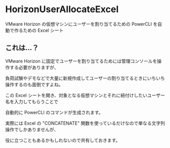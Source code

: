 # HorizonUserAllocateExcel
VMware Horizon の仮想マシンにユーザーを割り当てるための PowerCLI を自動で作るための Excel シート

## これは…？
VMware Horizon に固定でユーザーを割り当てるためには管理コンソールを操作する必要がありますが、

負荷試験やデモなどで大量に新規作成してユーザーの割り当てるときにいちいち操作するのも面倒ですよね。

この Excel シートを開き、対象となる仮想マシンとそれに紐付けしたいユーザー名を入力してもらうことで

自動的に PowerCLI のコマンドが生成されます。

実際には Excel の "CONCATENATE" 関数を使っているだけなので単なる文字列操作でしかありませんが、

役に立つこともあるかもしれないので共有しておきます。

